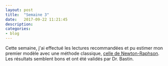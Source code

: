 ```yaml
---
layout: post
title:  "Semaine 3"
date:   2017-09-22 11:21:45
description:
categories:
- blog
---
```


Cette semaine, j'ai effectué les lectures recommandées et pu estimer mon premier modèle avec une méthode classique, [celle de Newton-Raphson](https://github.com/brilhana/ift3150/blob/master/methods/Newton.jl). Les résultats semblent bons et ont été validés par Dr. Bastin.
